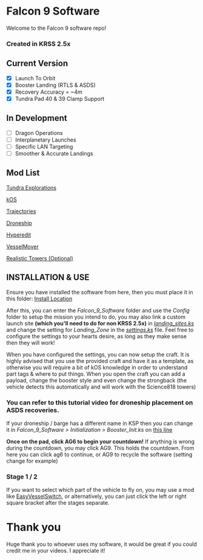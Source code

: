 # Falcon 9 Software

Welcome to the Falcon 9 software repo!
### Created in KRSS 2.5x 

## Current Version
- [x] Launch To Orbit
- [x] Booster Landing (RTLS & ASDS)
- [x] Recovery Accuracy = ~4m
- [X] Tundra Pad 40 & 39 Clamp Support

## In Development 
- [ ] Dragon Operations
- [ ] Interplanetary Launches
- [ ] Specific LAN Targeting
- [ ] Smoother & Accurate Landings

## Mod List
[Tundra Explorations](https://github.com/TundraMods/TundraExploration/tree/master) 

[kOS](https://spacedock.info/mod/60/kOS:%20Scriptable%20Autopilot%20System)

[Trajectories](https://spacedock.info/mod/396/Trajectories)

[Droneship](https://spacedock.info/mod/3133/SpaceX%20Barge%20Lander%202)

[Hyperedit](https://www.kerbaltek.com/hyperedit)

[VesselMover](https://spacedock.info/mod/860/VesselMover)

[Realistic Towers (Optional)](https://spacedock.info/mod/626/SpaceX%20Launch%20Towers)

## INSTALLATION & USE
Ensure you have installed the software from here, then you must place it in this folder: 
[Install Location](https://lh3.googleusercontent.com/xGoidraLFlPYJURH5FbmFJYoXSEe2wbdf6UTdZ0SUE1UEoh3LnTnO3P6lzuYygtz86o4kGbp_Pmogsj4Qmb6fAL4H5IxgQwjMXYhB1evQhrFKqCmRzBWKyOuZHd85A9Fnw=w1280)

After this, you can enter the *Falcon_9_Software* folder and use the *Config* folder to setup the mission you intend to do, you may also link a custom launch site **(which you'll need to do for non KRSS 2.5x)** in [*landing_sites.ks*](https://lh6.googleusercontent.com/wC1QQI00l8736Chnv2XETbnAmFvAgIU6I_brWI_rKPQNmRJ75_HI9D0_yumezlsugoWFSMHN7eR5C0QTZxkVqQ15ZjSiKXfWma5qT2FVs7GTs4YtR1IotWOf5Fy3J5Gv0g=w1280) and change the setting for *Landing_Zone* in the [*settings.ks*](https://lh5.googleusercontent.com/hGPCexl7oTn4vFM4t8PRQpQV_3x-iHKgATIOtP9f1dPIMWwCzFDtMf7omE-kR4AEvUCzw5bD9fEsJPBOVqyTKWGAZNi1xdUBxM4yW1VAs7o5QPpYNvHAIiQEfEb9r-L2KQ=w1280) file.
Feel free to configure the settings to your hearts desire, as long as they make sense then they will work!

When you have configured the settings, you can now setup the craft. It is highly advised that you use the provided craft and have it as a template, as otherwise you will require a bit of kOS knowledge in order to understand part tags & where to put things.
When you open the craft you can add a payload, change the booster style and even change the strongback (the vehicle detects this automatically and will work with the Science818 towers)

### You can refer to this tutorial video for droneship placement on ASDS recoveries. 
If your droneship / barge has a different name in KSP then you can change it in *Falcon_9_Software > Initialization > Booster_Init.ks* on [this line ](https://lh4.googleusercontent.com/t959KoIUq39LPHs0FRumXB6_xKeZ6KxMvBEPxOqyTsw_LICfUL6AibIJEQiQobDUy56myJCTJsszW_0RVB7O2cZoxR9YYJIysZryWsieQnOF7cadpJeaiz91sh3cOoQtHw=w1280)

**Once on the pad, click AG6 to begin your countdown!**
If anything is wrong during the countdown, you may click AG9. This holds the countdown. From here you can click ag6 to continue, or AG9 to recycle the software (setting change for example)

### Stage 1 / 2
If you want to select which part of the vehicle to fly on, you may use a mod like [EasyVesselSwitch](https://spacedock.info/mod/1906/Easy%20Vessel%20Switch), or alternatively, you can just click the left or right square bracket after the stages separate.

# Thank you
Huge thank you to whoever uses my software, it would be great if you could credit me in your videos. I appreciate it!
